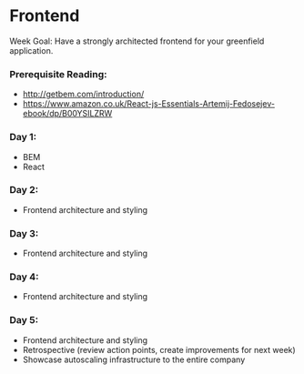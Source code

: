 # Frontend

Week Goal: Have a strongly architected frontend for your greenfield application.

### Prerequisite Reading:

* http://getbem.com/introduction/
* https://www.amazon.co.uk/React-js-Essentials-Artemij-Fedosejev-ebook/dp/B00YSILZRW

### Day 1:
* BEM
* React

### Day 2:
* Frontend architecture and styling

### Day 3:
* Frontend architecture and styling

### Day 4:
* Frontend architecture and styling

### Day 5:
* Frontend architecture and styling
* Retrospective (review action points, create improvements for next week)
* Showcase autoscaling infrastructure to the entire company
